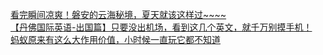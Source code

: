   
[看完瞬间凉爽！磐安的云海秘境，夏天就该这样过~~~~](http://www.dianyue.me/archives/977/ny4xg2mcxynz3wj2/)  
[【丹佛国际英语-出国篇】只要没出机场，看到这几个英文，就千万别摸手机！](http://www.dianyue.me/archives/006/vvyzhyavx69fcyrk/)  
[蚂蚁原来有这么大作用价值，小时候一直玩它都不知道](http://www.dianyue.me/archives/686/zuv2ed7b21db5y13/)